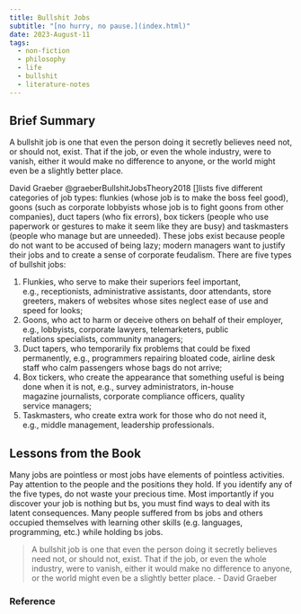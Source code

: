 ```yaml
---
title: Bullshit Jobs
subtitle: "[no hurry, no pause.](index.html)"
date: 2023-August-11
tags:
  - non-fiction
  - philosophy
  - life
  - bullshit
  - literature-notes
---
```


## Brief Summary

A bullshit job is one that even the person doing it secretly believes need not, or should not, exist. That if the job, or even the whole industry, were to vanish, either it would make no difference to anyone, or the world might even be a slightly better place.

David Graeber @graeberBullshitJobsTheory2018 []lists five different categories of job types: flunkies (whose job is to make the boss feel good), goons (such as corporate lobbyists whose job is to fight goons from other companies), duct tapers (who fix errors), box tickers (people who use paperwork or gestures to make it seem like they are busy) and taskmasters (people who manage but are unneeded). These jobs exist because people do not want to be accused of being lazy; modern managers want to justify their jobs and to create a sense of corporate feudalism. There are five types of bullshit jobs:

1. Flunkies, who serve to make their superiors feel important, e.g., receptionists, administrative assistants, door attendants, store greeters, makers of websites whose sites neglect ease of use and speed for looks;
2. Goons, who act to harm or deceive others on behalf of their employer, e.g., lobbyists, corporate lawyers, telemarketers, public relations specialists, community managers;
3. Duct tapers, who temporarily fix problems that could be fixed permanently, e.g., programmers repairing bloated code, airline desk staff who calm passengers whose bags do not arrive;
4. Box tickers, who create the appearance that something useful is being done when it is not, e.g., survey administrators, in-house magazine journalists, corporate compliance officers, quality service managers;
5. Taskmasters, who create extra work for those who do not need it, e.g., middle management, leadership professionals.

## Lessons from the Book

Many jobs are pointless or most jobs have elements of pointless activities. Pay attention to the people and the positions they hold. If you identify any of the five types, do not waste your precious time. Most importantly if you discover your job is nothing but bs, you must find ways to deal with its latent consequences. Many people suffered from bs jobs and others occupied themselves with learning other skills (e.g. languages, programming, etc.) while holding bs jobs.

> A bullshit job is one that even the person doing it secretly believes need not, or should not, exist. That if the job, or even the whole industry, were to vanish, either it would make no difference to anyone, or the world might even be a slightly better place. - David Graeber

### Reference
